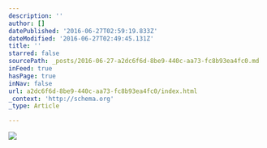 ```yaml
---
description: ''
author: []
datePublished: '2016-06-27T02:59:19.833Z'
dateModified: '2016-06-27T02:49:45.131Z'
title: ''
starred: false
sourcePath: _posts/2016-06-27-a2dc6f6d-8be9-440c-aa73-fc8b93ea4fc0.md
inFeed: true
hasPage: true
inNav: false
url: a2dc6f6d-8be9-440c-aa73-fc8b93ea4fc0/index.html
_context: 'http://schema.org'
_type: Article

---
```

![](https://the-grid-user-content.s3-us-west-2.amazonaws.com/4d6f7394-8068-491a-9975-37733c20e0ab.png)